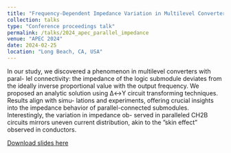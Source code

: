 ```yaml
---
title: "Frequency-Dependent Impedance Variation in Multilevel Converters with Parallel Connectivity"
collection: talks
type: "Conference proceedings talk"
permalink: /talks/2024_apec_parallel_impedance
venue: "APEC 2024"
date: 2024-02-25
location: "Long Beach, CA, USA"
---
```


In our study, we discovered a phenomenon in multilevel converters with paral- lel connectivity: the impedance of the logic submodule deviates from the ideally inverse proportional value with the output frequency. We proposed an analytic solution using ∆↔Y circuit transforming techniques. Results align with simu- lations and experiments, offering crucial insights into the impedance behavior of parallel-connected submodules. Interestingly, the variation in impedance ob- served in paralleled CH2B circuits mirrors uneven current distribution, akin to the ”skin effect” observed in conductors.

[Download slides here](http://jinshui.me/files/poster_2024_apec_paralleled_impedance.pdf)
